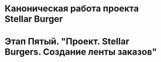 # Каноническая работа проекта Stellar Burger 
# Этап Пятый. "Проект. Stellar Burgers. Создание ленты заказов"

